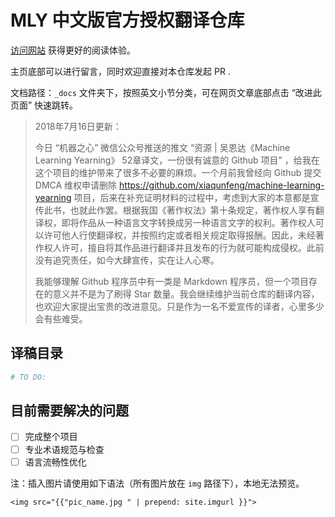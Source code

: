 # MLY 中文版官方授权翻译仓库 

[访问网站](https://accepteddoge.github.io/machine-learning-yearning-cn/) 获得更好的阅读体验。

主页底部可以进行留言，同时欢迎直接对本仓库发起 PR . 

文档路径：`_docs` 文件夹下，按照英文小节分类，可在网页文章底部点击 “改进此页面” 快速跳转。

> 2018年7月16日更新：
>
> 今日 “机器之心” 微信公众号推送的推文 “资源 | 吴恩达《Machine Learning Yearning》 52章译文，一份很有诚意的 Github 项目”  ，给我在这个项目的维护带来了很多不必要的麻烦。一个月前我曾经向 Github 提交 DMCA 维权申请删除 https://github.com/xiaqunfeng/machine-learning-yearning 项目，后来在补充证明材料的过程中，考虑到大家的本意都是宣传此书，也就此作罢。根据我国《著作权法》第十条规定，著作权人享有翻译权，即将作品从一种语言文字转换成另一种语言文字的权利。著作权人可以许可他人行使翻译权，并按照约定或者相关规定取得报酬。因此，未经著作权人许可，擅自将其作品进行翻译并且发布的行为就可能构成侵权。此前没有追究责任，如今大肆宣传，实在让人心寒。
>
> 我能够理解 Github 程序员中有一类是 Markdown 程序员，但一个项目存在的意义并不是为了刷得 Star 数量。我会继续维护当前仓库的翻译内容，也欢迎大家提出宝贵的改进意见。只是作为一名不爱宣传的译者，心里多少会有些难受。

## 译稿目录

```python
# TO DO:
```

## 目前需要解决的问题

- [ ] 完成整个项目
- [ ] 专业术语规范与检查
- [ ] 语言流畅性优化

注：插入图片请使用如下语法（所有图片放在 `img` 路径下），本地无法预览。

 `<img src="{{"pic_name.jpg " | prepend: site.imgurl }}">`